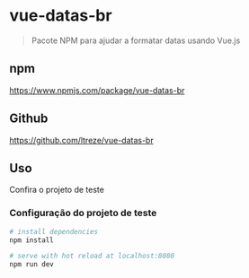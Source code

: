 # vue-datas-br

> Pacote NPM para ajudar a formatar datas usando Vue.js

## npm
https://www.npmjs.com/package/vue-datas-br

## Github
https://github.com/ltreze/vue-datas-br

## Uso
Confira o projeto de teste

### Configuração do projeto de teste

``` bash
# install dependencies
npm install

# serve with hot reload at localhost:8080
npm run dev
```
